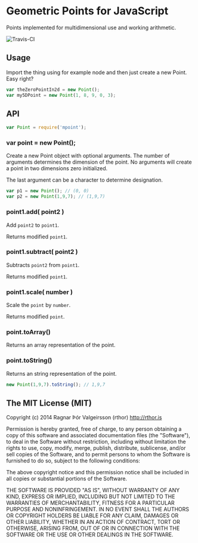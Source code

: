 # Geometric Points for JavaScript

Points implemented for multidimensional use and working arithmetic.

![Travis-CI](https://api.travis-ci.org/rthor/mpoint.png)

## Usage

Import the thing using for example node and then just create a new Point. Easy right?

```javascript
var theZeroPointIn2d = new Point(); 
var my5DPoint = new Point(1, 8, 9, 0, 3); 
```

## API

```javascript
var Point = require('mpoint');
```

### var point = new Point();
Create a new Point object with optional arguments. The number of arguments determines the dimension of the point. No arguments will create a point in two dimensions zero initialized. 

The last argument can be a character to determine designation. 

```javascript
var p1 = new Point(); // (0, 0)
var p2 = new Point(1,9,7); // (1,9,7)
```

### point1.add( point2 )
Add `point2` to `point1`.

Returns modified `point1`.

### point1.subtract( point2 )
Subtracts `point2` from `point1`.

Returns modified `point1`.

### point1.scale( number )
Scale the `point` by `number`.

Returns modified `point`.

### point.toArray()
Returns an array representation of the point.

### point.toString()
Returns an string representation of the point.

```javascript
new Point(1,9,7).toString(); // 1,9,7
```

## The MIT License (MIT)

Copyright (c) 2014 Ragnar Þór Valgeirsson (rthor) http://rthor.is

Permission is hereby granted, free of charge, to any person obtaining a copy of this software and associated documentation files (the "Software"), to deal in the Software without restriction, including without limitation the rights to use, copy, modify, merge, publish, distribute, sublicense, and/or sell copies of the Software, and to permit persons to whom the Software is furnished to do so, subject to the following conditions:

The above copyright notice and this permission notice shall be included in all copies or substantial portions of the Software.

THE SOFTWARE IS PROVIDED "AS IS", WITHOUT WARRANTY OF ANY KIND, EXPRESS OR IMPLIED, INCLUDING BUT NOT LIMITED TO THE WARRANTIES OF MERCHANTABILITY, FITNESS FOR A PARTICULAR PURPOSE AND NONINFRINGEMENT. IN NO EVENT SHALL THE AUTHORS OR COPYRIGHT HOLDERS BE LIABLE FOR ANY CLAIM, DAMAGES OR OTHER LIABILITY, WHETHER IN AN ACTION OF CONTRACT, TORT OR OTHERWISE, ARISING FROM, OUT OF OR IN CONNECTION WITH THE SOFTWARE OR THE USE OR OTHER DEALINGS IN THE SOFTWARE.